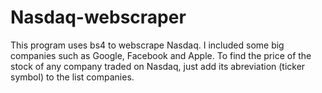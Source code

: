 # Nasdaq-webscraper
This program uses bs4 to webscrape Nasdaq. I included some big companies such as Google, Facebook and Apple.
To find the price of the stock of any company traded on Nasdaq, just add its abreviation (ticker symbol) to the list companies.
